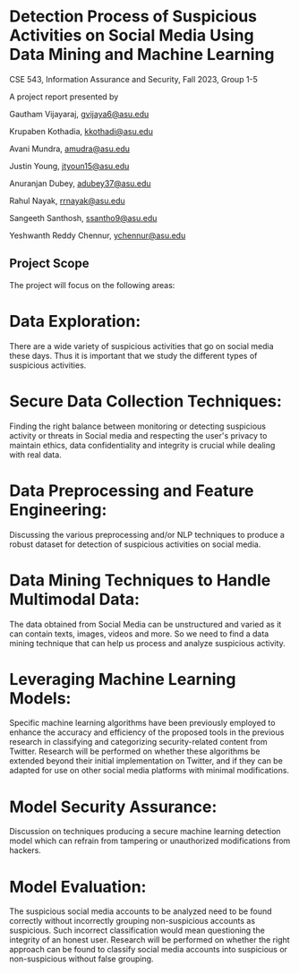 # Detection Process of Suspicious Activities on Social Media Using Data Mining and Machine Learning

CSE 543, Information Assurance and Security, Fall 2023, Group 1-5

A project report presented by 

Gautham Vijayaraj, gvijaya6@asu.edu

Krupaben Kothadia, kkothadi@asu.edu

Avani Mundra, amudra@asu.edu

Justin Young, jtyoun15@asu.edu

Anuranjan Dubey, adubey37@asu.edu

Rahul Nayak, rrnayak@asu.edu

Sangeeth Santhosh, ssantho9@asu.edu

Yeshwanth Reddy Chennur, ychennur@asu.edu

## Project Scope

The project will focus on the following areas:

# Data Exploration:
There are a wide variety of suspicious activities that go on social media these days. Thus it is important that we study the different types of suspicious activities.

# Secure Data Collection Techniques:
Finding the right balance between monitoring or detecting suspicious activity or threats in Social media and respecting the user's privacy to maintain ethics, data confidentiality and integrity is crucial while dealing with real data.

#  Data Preprocessing and Feature Engineering:
Discussing the various preprocessing and/or NLP techniques to produce a robust dataset for detection of suspicious activities on social media.

# Data Mining Techniques to Handle Multimodal Data:
The data obtained from Social Media can be unstructured and varied as it can contain texts, images, videos and more. So we need to find a data mining technique that can help us process and analyze suspicious activity.

# Leveraging Machine Learning Models:
Specific machine learning algorithms have been previously employed to enhance the accuracy and efficiency of the proposed tools in the previous research in classifying and categorizing security-related content from Twitter. Research will be performed on whether these algorithms be extended beyond their initial implementation on Twitter, and if they can be adapted for use on other social media platforms with minimal modifications.

# Model Security Assurance:
Discussion on techniques producing a secure machine learning detection model which can refrain from tampering or unauthorized modifications from hackers.

# Model Evaluation:
The suspicious social media accounts to be analyzed need to be found correctly without incorrectly grouping non-suspicious accounts as suspicious. Such incorrect classification would mean questioning the integrity of an honest user. Research will be performed on whether the right approach can be found to classify social media accounts into suspicious or non-suspicious without false grouping.

